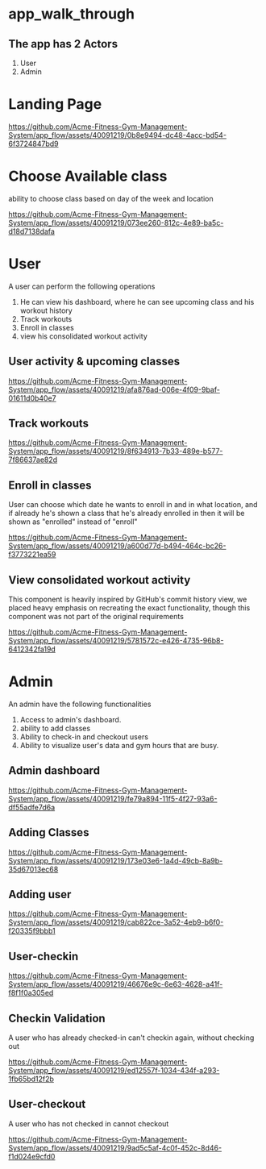 # app_walk_through


## The app has 2 Actors
1. User 
2. Admin

# Landing Page
https://github.com/Acme-Fitness-Gym-Management-System/app_flow/assets/40091219/0b8e9494-dc48-4acc-bd54-6f3724847bd9

# Choose Available class
ability to choose class based on day of the week and location

https://github.com/Acme-Fitness-Gym-Management-System/app_flow/assets/40091219/073ee260-812c-4e89-ba5c-d18d7138dafa



# User 
A user can perform the following operations
1. He can view his dashboard, where he can see upcoming class and his workout history
2. Track workouts
3. Enroll in classes
4. view his consolidated workout activity


## User activity & upcoming classes

https://github.com/Acme-Fitness-Gym-Management-System/app_flow/assets/40091219/afa876ad-006e-4f09-9baf-01611d0b40e7

## Track workouts

https://github.com/Acme-Fitness-Gym-Management-System/app_flow/assets/40091219/8f634913-7b33-489e-b577-7f86637ae82d

## Enroll in classes
User can choose which date he wants to enroll in and in what location, and if already he's shown a class that he's already enrolled in then it will be shown as "enrolled" instead of "enroll"

https://github.com/Acme-Fitness-Gym-Management-System/app_flow/assets/40091219/a600d77d-b494-464c-bc26-f3773221ea59

## View consolidated workout activity

This component is heavily inspired by GitHub's commit history view, we placed heavy emphasis on recreating the exact functionality, though this component was not part of the original requirements

https://github.com/Acme-Fitness-Gym-Management-System/app_flow/assets/40091219/5781572c-e426-4735-96b8-6412342fa19d



# Admin
An admin have the following functionalities
1. Access to admin's dashboard.
2. ability to add classes
3. Ability to check-in and checkout users
4. Ability to visualize user's data and gym hours that are busy.

## Admin dashboard

https://github.com/Acme-Fitness-Gym-Management-System/app_flow/assets/40091219/fe79a894-11f5-4f27-93a6-df55adfe7d6a

## Adding Classes

https://github.com/Acme-Fitness-Gym-Management-System/app_flow/assets/40091219/173e03e6-1a4d-49cb-8a9b-35d67013ec68

## Adding user

https://github.com/Acme-Fitness-Gym-Management-System/app_flow/assets/40091219/cab822ce-3a52-4eb9-b6f0-f20335f9bbb1

## User-checkin

https://github.com/Acme-Fitness-Gym-Management-System/app_flow/assets/40091219/46676e9c-6e63-4628-a41f-f8f1f0a305ed

## Checkin Validation

A user who has already checked-in can't checkin again, without checking out

https://github.com/Acme-Fitness-Gym-Management-System/app_flow/assets/40091219/ed12557f-1034-434f-a293-1fb65bd12f2b


## User-checkout

A user who has not checked in cannot checkout

https://github.com/Acme-Fitness-Gym-Management-System/app_flow/assets/40091219/9ad5c5af-4c0f-452c-8d46-f1d024e9cfd0

















